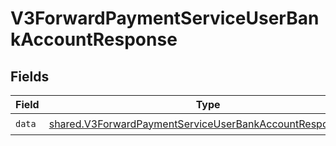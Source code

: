 # V3ForwardPaymentServiceUserBankAccountResponse


## Fields

| Field                                                                                                                                  | Type                                                                                                                                   | Required                                                                                                                               | Description                                                                                                                            |
| -------------------------------------------------------------------------------------------------------------------------------------- | -------------------------------------------------------------------------------------------------------------------------------------- | -------------------------------------------------------------------------------------------------------------------------------------- | -------------------------------------------------------------------------------------------------------------------------------------- |
| `data`                                                                                                                                 | [shared.V3ForwardPaymentServiceUserBankAccountResponseData](../../models/shared/v3forwardpaymentserviceuserbankaccountresponsedata.md) | :heavy_check_mark:                                                                                                                     | N/A                                                                                                                                    |